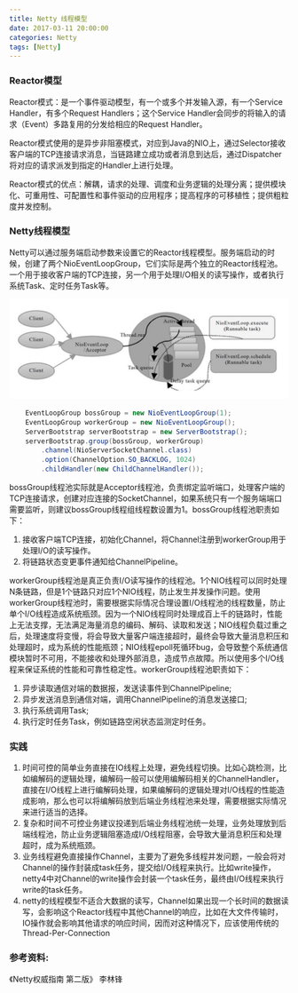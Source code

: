 ```yaml
---
title: Netty 线程模型
date: 2017-03-11 20:00:00
categories: Netty
tags: [Netty]
---
```


### Reactor模型

Reactor模式：是一个事件驱动模型，有一个或多个并发输入源，有一个Service Handler，有多个Request Handlers；这个Service Handler会同步的将输入的请求（Event）多路复用的分发给相应的Request Handler。

Reactor模式使用的是异步非阻塞模式，对应到Java的NIO上，通过Selector接收客户端的TCP连接请求消息，当链路建立成功或者消息到达后，通过Dispatcher将对应的请求派发到指定的Handler上进行处理。

<!--more-->

Reactor模式的优点：解耦，请求的处理、调度和业务逻辑的处理分离；提供模块化、可重用性、可配置性和事件驱动的应用程序；提高程序的可移植性；提供粗粒度并发控制。


### Netty线程模型

Netty可以通过服务端启动参数来设置它的Reactor线程模型。服务端启动的时候，创建了两个NioEventLoopGroup，它们实际是两个独立的Reactor线程池。一个用于接收客户端的TCP连接，另一个用于处理I/O相关的读写操作，或者执行系统Task、定时任务Task等。

![Netty 线程模型](Netty-ThreadModel/Netty-ThreadModel.png)

```java
	EventLoopGroup bossGroup = new NioEventLoopGroup(1);  
	EventLoopGroup workerGroup = new NioEventLoopGroup();  
	ServerBootstrap serverBootstrap = new ServerBootstrap();  
	serverBootstrap.group(bossGroup, workerGroup)  
		.channel(NioServerSocketChannel.class)  
		.option(ChannelOption.SO_BACKLOG, 1024) 
		.childHandler(new ChildChannelHandler());  
```

bossGroup线程池实际就是Acceptor线程池，负责绑定监听端口，处理客户端的TCP连接请求，创建对应连接的SocketChannel，如果系统只有一个服务端端口需要监听，则建议bossGroup线程组线程数设置为1。bossGroup线程池职责如下：

1. 接收客户端TCP连接，初始化Channel，将Channel注册到workerGroup用于处理I/O的读写操作。
2. 将链路状态变更事件通知给ChannelPipeline。


workerGroup线程池是真正负责I/O读写操作的线程池。1个NIO线程可以同时处理N条链路，但是1个链路只对应1个NIO线程，防止发生并发操作问题。使用workerGroup线程池时，需要根据实际情况合理设置I/O线程池的线程数量，防止单个I/O线程造成系统瓶颈。因为一个NIO线程同时处理成百上千的链路时，性能上无法支撑，无法满足海量消息的编码、解码、读取和发送；NIO线程负载过重之后，处理速度将变慢，将会导致大量客户端连接超时，最终会导致大量消息积压和处理超时，成为系统的性能瓶颈；NIO线程epoll死循环bug，会导致整个系统通信模块暂时不可用，不能接收和处理外部消息，造成节点故障。所以使用多个I/O线程来保证系统的性能和可靠性稳定性。workerGroup线程池职责如下：

1. 异步读取通信对端的数据报，发送读事件到ChannelPipeline;
2. 异步发送消息到通信对端，调用ChannelPipeline的消息发送接口; 
3. 执行系统调用Task;
4. 执行定时任务Task，例如链路空闲状态监测定时任务。


### 实践

1. 时间可控的简单业务直接在IO线程上处理，避免线程切换。比如心跳检测，比如编解码的逻辑处理，编解码一般可以使用编解码相关的ChannelHandler，直接在I/O线程上进行编解码处理，如果编解码的逻辑处理对I/O线程的性能造成影响，那么也可以将编解码放到后端业务线程池来处理，需要根据实际情况来进行适当的选择。
2. 复杂和时间不可控业务建议投递到后端业务线程池统一处理，业务处理放到后端线程池，防止业务逻辑阻塞造成I/O线程阻塞，会导致大量消息积压和处理超时，成为系统瓶颈。
3. 业务线程避免直接操作Channel，主要为了避免多线程并发问题，一般会将对Channel的操作封装成task任务，提交给I/O线程来执行。比如write操作，netty4中对Channel的write操作会封装一个task任务，最终由I/O线程来执行write的task任务。
4. netty的线程模型不适合大数据的读写，Channel如果出现一个长时间的数据读写，会影响这个Reactor线程中其他Channel的响应，比如在大文件传输时，IO操作就会影响其他请求的响应时间，因而对这种情况下，应该使用传统的Thread-Per-Connection


### 参考资料:

《Netty权威指南 第二版》 李林锋
